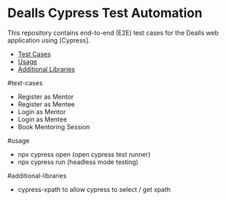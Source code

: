 # Dealls Cypress Test Automation

This repository contains end-to-end (E2E) test cases for the Dealls web application using [Cypress].

- [Test Cases](#test-cases)
- [Usage](#usage)
- [Additional Libraries](#additional-libraries)

#test-cases
- Register as Mentor 
- Register as Mentee
- Login as Mentor
- Login as Mentee
- Book Mentoring Session

#usage
- npx cypress open (open cypress test runner)
- npx cypress run (headless mode testing)

#additional-libraries
- cypress-xpath to allow cypress to select / get xpath